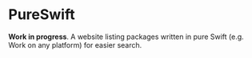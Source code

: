 # PureSwift

**Work in progress**. A website listing packages written in pure Swift (e.g. Work on any platform) for easier search.